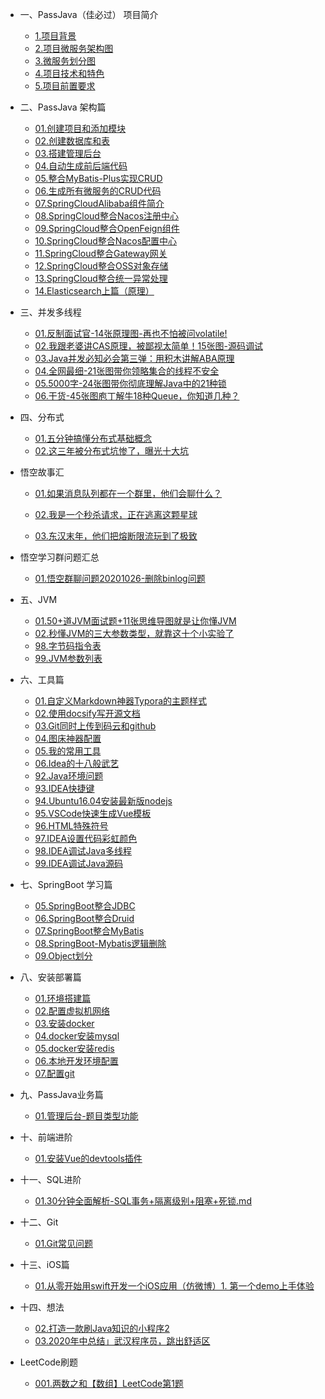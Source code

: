 * 一、PassJava（佳必过） 项目简介

    * [1.项目背景](01.项目简介/1.项目背景.md)
    * [2.项目微服务架构图](01.项目简介/2.项目微服务架构图.md)
    * [3.微服务划分图](01.项目简介/3.微服务划分图.md)
    * [4.项目技术和特色](01.项目简介/4.项目技术和特色.md)
    * [5.项目前置要求](01.项目简介/5.项目前置要求.md)

* 二、PassJava 架构篇

    * [01.创建项目和添加模块](02.PassJava架构篇/01.创建项目和添加模块.md)
    * [02.创建数据库和表](02.PassJava架构篇/02.创建数据库和表.md)
    * [03.搭建管理后台](02.PassJava架构篇/03.搭建管理后台.md)
    * [04.自动生成前后端代码](02.PassJava架构篇/04.自动生成前后端代码.md)
    * [05.整合MyBatis-Plus实现CRUD](02.PassJava架构篇/05.整合MyBatis-Plus实现CRUD.md)
    * [06.生成所有微服务的CRUD代码](02.PassJava架构篇/06.生成所有微服务的CRUD代码.md)
    * [07.SpringCloudAlibaba组件简介](02.PassJava架构篇/07.SpringCloudAlibaba组件简介.md)
    * [08.SpringCloud整合Nacos注册中心](02.PassJava架构篇/08.SpringCloud整合Alibaba-Nacos组件.md)
    * [09.SpringCloud整合OpenFeign组件](02.PassJava架构篇/09.SpringCloud整合OpenFeign组件.md)
    * [10.SpringCloud整合Nacos配置中心](02.PassJava架构篇/10.SpringCloud整合Nacos配置中心.md)
    * [11.SpringCloud整合Gateway网关](02.PassJava架构篇/11.SpringCloud整合Gateway网关.md)
    * [12.SpringCloud整合OSS对象存储](02.PassJava架构篇/12.SpringCloud整合OSS对象存储.md)
    * [13.SpringCloud整合统一异常处理](02.PassJava架构篇/13.整合统一异常处理.md)
    * [14.Elasticsearch上篇（原理）](02.PassJava架构篇/14.Elasticsearch原理.md)

* 三、并发多线程
    * [01.反制面试官-14张原理图-再也不怕被问volatile!](10.并发多线程/01.反制面试官-14张原理图-再也不怕被问volatile!.md)
    * [02.我跟老婆讲CAS原理，被鄙视太简单！15张图-源码调试](10.并发多线程/02.我跟老婆讲CAS原理-被鄙视太简单-15张图-源码调试.md)
    * [03.Java并发必知必会第三弹：用积木讲解ABA原理](10.并发多线程/03.Java并发必知必会第三弹：用积木讲解ABA原理.md)
    * [04.全网最细-21张图带你领略集合的线程不安全](10.并发多线程/04.全网最细-21张图带你领略集合的线程不安全.md)
    * [05.5000字-24张图带你彻底理解Java中的21种锁](10.并发多线程/05.5000字-24张图带你彻底理解Java中的21种锁.md)
    * [06.干货-45张图庖丁解牛18种Queue，你知道几种？](10.并发多线程/06.干货-45张图庖丁解牛18种Queue，你知道几种.md)

* 四、分布式

    * [01.五分钟搞懂分布式基础概念](92.分布式/01.分布式基础概念.md)
    * [02.这三年被分布式坑惨了，曝光十大坑](92.分布式/02.分布式中的十种坑.md)
    
* 悟空故事汇

    - [01.如果消息队列都在一个群里，他们会聊什么？](90.悟空群聊/1.如果消息队列都在一个群里，他们会聊什么？.md)

    - [02.我是一个秒杀请求，正在逃离这颗星球](91.悟空讲故事/01.我是一个秒杀请求，正在逃离这颗星球.md)

    - [03.东汉末年，他们把熔断限流玩到了极致](91.悟空讲故事/02.东汉末年，他们把熔断限流玩到了极致.md)

* 悟空学习群问题汇总

    - [01.悟空群聊问题20201026-删除binlog问题](102.学习群问题汇总/01.20201026_删除binlog问题.md)

* 五、JVM
    * [01.50+道JVM面试题+11张思维导图就是让你懂JVM](09.JVM进阶/01.50+道JVM面试题+11张思维导图就是让你懂JVM.md)
    * [02.秒懂JVM的三大参数类型，就靠这十个小实验了](09.JVM进阶/02.秒懂JVM的三大参数类型，就靠这十个小实验了.md)
    * [98.字节码指令表](09.JVM进阶/98.字节码指令表.md)
    * [99.JVM参数列表](09.JVM进阶/99.JVM参数列表.md)


* 六、工具篇

    * [01.自定义Markdown神器Typora的主题样式](99.tools/01.自定义Markdown神器Typora的主题样式.md)
    * [02.使用docsify写开源文档](99.tools/02.使用docsify写开源文档.md)
    * [03.Git同时上传到码云和github](99.tools/03.Git同时上传到码云和github.md)
    * [04.图床神器配置](99.tools/04.图床神器配置.md)
    * [05.我的常用工具](99.tools/05.我的常用工具.md)
    * [06.Idea的十八般武艺](99.tools/06.Idea的十八般武艺.md)
    * [92.Java环境问题](99.tools/92.Java环境问题)
    * [93.IDEA快捷键](99.tools/93.IDEA快捷键.md)
    * [94.Ubuntu16.04安装最新版nodejs](99.tools/94.Ubuntu16_04安装最新版nodejs.md)
    * [95.VSCode快速生成Vue模板](99.tools/95.VSCode快速生成Vue模板.md)
    * [96.HTML特殊符号](99.tools/96.HTML特殊符号.md)
    * [97.IDEA设置代码彩虹颜色](99.tools/97.IDEA设置代码彩虹颜色.md)
    * [98.IDEA调试Java多线程](99.tools/98.IDEA调试Java多线程.md)
    * [99.IDEA调试Java源码](99.tools/99.IDEA调试Java源码.md)

* 七、SpringBoot 学习篇

    * [05.SpringBoot整合JDBC](03.SpringBoot学习篇/spring-boot-05-data-jdbc.md)
    * [06.SpringBoot整合Druid](03.SpringBoot学习篇/spring-boot-06-data-druid.md)
    * [07.SpringBoot整合MyBatis](03.SpringBoot学习篇/spring-boot-07-data-mybatis.md)
    * [08.SpringBoot-Mybatis逻辑删除](03.SpringBoot学习篇/08.SpringBoot-Mybatis逻辑删除.md)
    * [09.Object划分](03.SpringBoot学习篇/09.Object划分.md)


* 八、安装部署篇

    - [01.环境搭建篇](05.安装部署篇/01.环境搭建篇.md)
    - [02.配置虚拟机网络](05.安装部署篇/02.配置虚拟机网络.md)
    - [03.安装docker](05.安装部署篇/03.安装docker.md)
    - [04.docker安装mysql](05.安装部署篇/04.docker安装mysql.md)
    - [05.docker安装redis](05.安装部署篇/05.docker安装redis.md)
    - [06.本地开发环境配置](05.安装部署篇/06.本地开发环境配置.md)
    - [07.配置git](05.安装部署篇/07.配置git.md)

* 九、PassJava业务篇

    * [01.管理后台-题目类型功能](06.PassJava业务篇/01.管理后台-题目类型功能.md)
* 十、前端进阶

    * [01.安装Vue的devtools插件](07.前端进阶/01.安装Vue的devtools插件.md)
* 十一、SQL进阶

    * [01.30分钟全面解析-SQL事务+隔离级别+阻塞+死锁.md](08.SQL进阶/01.30分钟全面解析-SQL事务+隔离级别+阻塞+死锁.md)

* 十二、Git
    * [01.Git常见问题](94.Git/01.Git常见问题.md)
* 十三、iOS篇
    * [01.从零开始用swift开发一个iOS应用（仿微博）1. 第一个demo上手体验](96.iOS/02.iOS实战/01.第一个demo上手体验.md)

* 十四、想法
  
    * [02.打造一款刷Java知识的小程序2](98.idea/02.打造一款刷Java知识的小程序2.md)
    * [03.2020年中总结」武汉程序员，跳出舒适区](98.idea/03.2020年中总结」武汉程序员，跳出舒适区.md)

- LeetCode刷题
  
  - [001.两数之和【数组】LeetCode第1题](92.LeetCode算法题/01.数组/001.两数之和-数组-LeetCode第1题.md)
  

